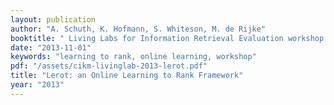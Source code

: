 ```yaml
---
layout: publication
author: "A. Schuth, K. Hofmann, S. Whiteson, M. de Rijke"
booktitle: " Living Labs for Information Retrieval Evaluation workshop at CIKM’13."
date: "2013-11-01"
keywords: "learning to rank, online learning, workshop"
pdf: "/assets/cikm-livinglab-2013-lerot.pdf"
title: "Lerot: an Online Learning to Rank Framework"
year: "2013"
---
```

